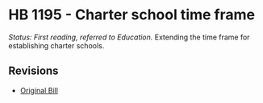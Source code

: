 # HB 1195 - Charter school time frame
*Status: First reading, referred to Education.*
Extending the time frame for establishing charter schools.

## Revisions
* [Original Bill](1/)